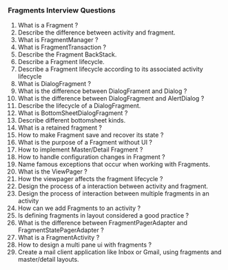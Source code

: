 ### Fragments Interview Questions

1. What is a Fragment ?
2. Describe the difference between activity and fragment.
3. What is FragmentManager ?
4. What is FragmentTransaction ?
5. Describe the Fragment BackStack.
6. Describe a Fragment lifecycle.
7. Describe a Fragment lifecycle according to its associated activity lifecycle
8. What is DialogFragment ?
9. What is the difference between DialogFrament and Dialog ?
10. What is the difference between DialogFragment and AlertDialog ?
11. Describe the lifecycle of a DialogFragment.
12. What is BottomSheetDialogFragment ?
13. Describe different bottomsheet kinds.
14. What is a retained fragment ?
15. How to make Fragment save and recover its state ?
16. What is the purpose of a Fragment without UI ?
17. How to implement Master/Detail Fragment ?
18. How to handle configuration changes in Fragment ?
19. Name famous exceptions that occur when working with Fragments.
20. What is the ViewPager ?
21. How the viewpager affects the fragment lifecycle ?
22. Design the process of a interaction between activity and fragment.
23. Design the process of interaction between multiple fragments in an activity
24. How can we add Fragments to an activity ?
25. Is defining fragments in layout considered a good practice ?
26. What is the difference between FragmentPagerAdapter and FragmentStatePagerAdapter ?
27. What is a FragmentActivity ?
28. How to design a multi pane ui with fragments ?
29. Create a mail client application like Inbox or Gmail, using fragments and master/detail layouts.